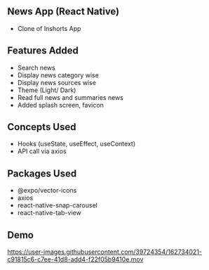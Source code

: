## News App (React Native)

- Clone of Inshorts App

## Features Added

- Search news
- Display news category wise
- Display news sources wise
- Theme (Light/ Dark)
- Read full news and summaries news
- Added splash screen, favicon

## Concepts Used

- Hooks (useState, useEffect, useContext)
- API call via axios

## Packages Used

- @expo/vector-icons
- axios
- react-native-snap-carousel
- react-native-tab-view

## Demo

https://user-images.githubusercontent.com/39724354/162734021-c91815c6-c7ee-41d8-add4-f22f05b9410e.mov
